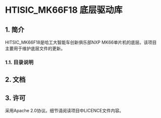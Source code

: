 # HTISIC_MK66F18 底层驱动库


## 1. 简介

HITSIC_MK66F18是哈工大智能车创新俱乐部NXP MK66单片机的底层。该项目主要用于维护底层文件的更新。

### 1.1. 目录说明






## 2. 文档





## 3. 许可

采用Apache 2.0协议。细节请阅读项目中LICENCE文件内容。


